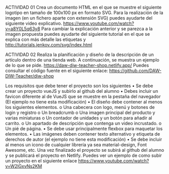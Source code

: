 ACTIVIDAD 01
Crea un documento HTML en el que se muestre el siguiente logotipo en tamaño de 100x100
px en formato SVG.
Para la realización de la imagen (en un fichero aparte con extensión SVG) puedes
ayudarte del siguiente video explicativo.
https://www.youtube.com/watch?v=a8Y0L5q63y8
Para cambiar la explicación anterior y se parezca a la imagen propuesta puedes ayudarte
del siguiente tutorial en el que se explica con más detalle las etiquetas <rect> y <line>
http://tutorials.jenkov.com/svg/index.html



ACTIVIDAD 02
Realiza la planificación y diseño de la descripción de un artículo dentro de una tienda web.
A continuación, se muestra un ejemplo de lo que se pide.
https://daw-diw-teacher-shop.netlify.app/
Puedes consultar el código fuente en el siguiente enlace:
https://github.com/DAW-DIW-Teacher/diw-shop

Los requisitos que debe tener el proyecto son los siguientes
• Se debe crear un proyecto vueJS y subirlo al github del alumno
• Debes incluir un favicon diferente al de VueJS que se muestre en la pestaña del
navegador (El ejemplo no tiene esta modificación)
• El diseño debe contener al menos los siguientes elementos.
o Una cabecera con logo, menú y botones de login y registro
o Un breadcrumb
o Una imagen principal del producto y varias miniaturas
o Un contador de unidades y un botón para añadir al carrito.
o Un apartado de descripción que contenga un video incrustado.
o Un pié de página.
• Se debe usar principalmente flexbox para maquetar los elementos.
• Las imágenes deben contener texto alternativo y etiqueta de derechos de autor (el
ejemplo no tiene esta modificación)
• Se debe incluir al menos un icono de cualquier librería ya sea material-design, Font
Awesome, etc.
Una vez finalizado el proyecto se subirá al github del alumno y se publicará el proyecto en
Netlify. Puedes ver un ejemplo de como subir un proyecto en el siguiente enlace
https://www.youtube.com/watch?v=W2lGxvNs2KM
